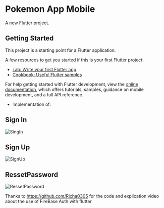   # Pokemon App Mobile

A new Flutter project.

## Getting Started

This project is a starting point for a Flutter application.

A few resources to get you started if this is your first Flutter project:

- [Lab: Write your first Flutter app](https://docs.flutter.dev/get-started/codelab)
- [Cookbook: Useful Flutter samples](https://docs.flutter.dev/cookbook)

For help getting started with Flutter development, view the
[online documentation](https://docs.flutter.dev/), which offers tutorials,
samples, guidance on mobile development, and a full API reference.

- Implementation of:

## Sign In
![SingIn](https://github.com/AnthonySimbana/Flutter-pokemonApp/assets/90488409/f43ce7d2-9c28-4599-8617-5768ef889ff7)


## Sign Up
![SignUp](https://github.com/AnthonySimbana/Flutter-pokemonApp/assets/90488409/596f7e53-002e-4ab7-9a88-71cfcd4b59ef)


## RessetPassword
![RessetPassword](https://github.com/AnthonySimbana/Flutter-pokemonApp/assets/90488409/2b5e180a-9fba-4598-ba15-75f5c249814b)

Thanks to https://github.com/Richa0305 for the code and explication video about the use of FireBase Auth with flutter
